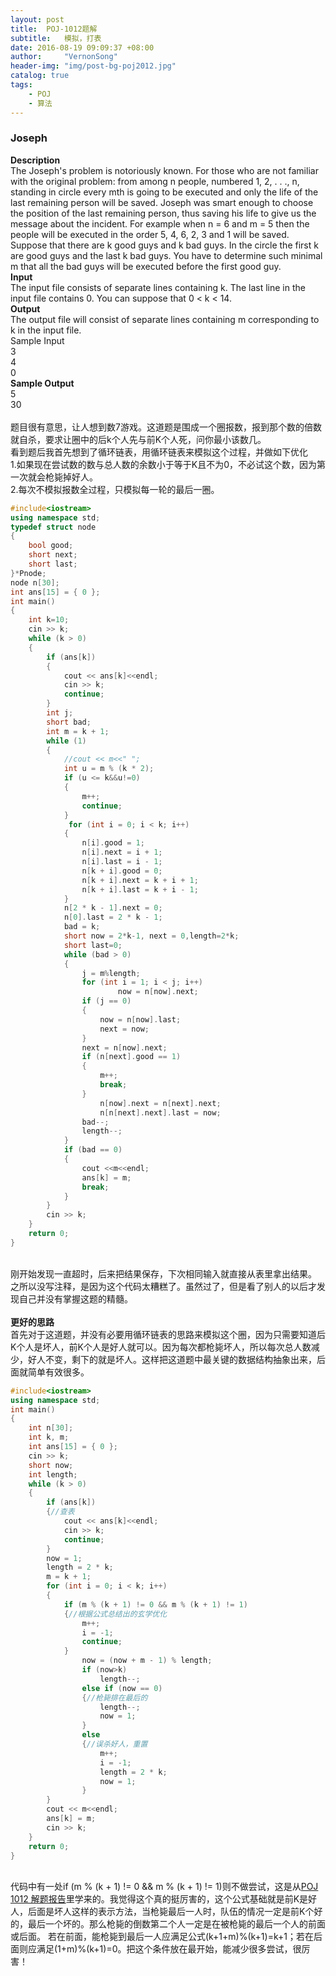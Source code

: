 ```yaml
---
layout: post
title:  POJ-1012题解
subtitle:   模拟，打表
date: 2016-08-19 09:09:37 +08:00
author:     "VernonSong"
header-img: "img/post-bg-poj2012.jpg"
catalog: true
tags:
    - POJ
    - 算法
---
```

### Joseph
**Description**
<br>The Joseph's problem is notoriously known. For those who are not familiar with the original problem: from among n people, numbered 1, 2, . . ., n, standing in circle every mth is going to be executed and only the life of the last remaining person will be saved. Joseph was smart enough to choose the position of the last remaining person, thus saving his life to give us the message about the incident. For example when n = 6 and m = 5 then the people will be executed in the order 5, 4, 6, 2, 3 and 1 will be saved. 
<br>Suppose that there are k good guys and k bad guys. In the circle the first k are good guys and the last k bad guys. You have to determine such minimal m that all the bad guys will be executed before the first good guy. 
<br>**Input**
<br>The input file consists of separate lines containing k. The last line in the input file contains 0. You can suppose that 0 < k < 14.
<br>**Output**
<br>The output file will consist of separate lines containing m corresponding to k in the input file.
<br>Sample Input
<br>3
<br>4
<br>0
<br>**Sample Output**
<br>5
<br>30
<br>
<br>题目很有意思，让人想到数7游戏。这道题是围成一个圈报数，报到那个数的倍数就自杀，要求让圈中的后k个人先与前K个人死，问你最小该数几。
<br>看到题后我首先想到了循环链表，用循环链表来模拟这个过程，并做如下优化
<br>1.如果现在尝试数的数与总人数的余数小于等于K且不为0，不必试这个数，因为第一次就会枪毙掉好人。
<br>2.每次不模拟报数全过程，只模拟每一轮的最后一圈。

```cpp
#include<iostream>
using namespace std;
typedef struct node
{
	bool good;
	short next;
	short last;
}*Pnode;
node n[30];
int ans[15] = { 0 };
int main()
{
	int k=10;
	cin >> k;
	while (k > 0)
	{
		if (ans[k])
		{
			cout << ans[k]<<endl;
			cin >> k;
			continue;
		}
		int j;
		short bad;
		int m = k + 1;
		while (1)
		{
			//cout << m<<" ";
			int u = m % (k * 2);
			if (u <= k&&u!=0)
			{
		        m++;
			    continue;
			}
		     for (int i = 0; i < k; i++)
			{
				n[i].good = 1;
				n[i].next = i + 1;
				n[i].last = i - 1;
				n[k + i].good = 0;
				n[k + i].next = k + i + 1;
				n[k + i].last = k + i - 1;
			}
			n[2 * k - 1].next = 0;
			n[0].last = 2 * k - 1;
			bad = k;
			short now = 2*k-1, next = 0,length=2*k;
			short last=0;
			while (bad > 0)
			{
				j = m%length;
				for (int i = 1; i < j; i++)
						now = n[now].next;
				if (j == 0)
                {
					now = n[now].last;
					next = now;
				}
				next = n[now].next;
				if (n[next].good == 1)
				{
					m++;
					break;
				}
					n[now].next = n[next].next;
					n[n[next].next].last = now;
				bad--;
				length--;
			}
			if (bad == 0)
			{
				cout <<m<<endl;
				ans[k] = m;
				break;
			}
		}
		cin >> k;
	}
	return 0;
}
```
<br>刚开始发现一直超时，后来把结果保存，下次相同输入就直接从表里拿出结果。
<br>之所以没写注释，是因为这个代码太糟糕了。虽然过了，但是看了别人的以后才发现自己并没有掌握这题的精髓。
<br>
<br>**更好的思路**
<br>首先对于这道题，并没有必要用循环链表的思路来模拟这个圈，因为只需要知道后K个人是坏人，前K个人是好人就可以。因为每次都枪毙坏人，所以每次总人数减少，好人不变，剩下的就是坏人。这样把这道题中最关键的数据结构抽象出来，后面就简单有效很多。

```cpp
#include<iostream>
using namespace std;
int main()
{
	int n[30];
	int k, m;
	int ans[15] = { 0 };
	cin >> k;
	short now;
	int length;
	while (k > 0)
	{
		if (ans[k])
		{//查表
			cout << ans[k]<<endl;
			cin >> k;
			continue;
		}
		now = 1;
		length = 2 * k;
		m = k + 1;
		for (int i = 0; i < k; i++)
		{
			if (m % (k + 1) != 0 && m % (k + 1) != 1)
			{//根据公式总结出的玄学优化
				m++;
				i = -1;
				continue;
			}
				now = (now + m - 1) % length;
				if (now>k)
					length--;
				else if (now == 0)
				{//枪毙排在最后的
					length--;
					now = 1;
				}
				else
				{//误杀好人，重置
					m++;
					i = -1;
					length = 2 * k;
					now = 1;
				}
		}
		cout << m<<endl;
		ans[k] = m;
		cin >> k;
	}
	return 0;
}
```
<br>代码中有一处if (m % (k + 1) != 0 && m % (k + 1) != 1)则不做尝试，这是从[POJ 1012 解题报告](http://blog.csdn.net/thestoryofsnow/article/details/41068679)里学来的。我觉得这个真的挺厉害的，这个公式基础就是前K是好人，后面是坏人这样的表示方法，当枪毙最后一人时，队伍的情况一定是前K个好的，最后一个坏的。那么枪毙的倒数第二个人一定是在被枪毙的最后一个人的前面或后面。
若在前面，能枪毙到最后一人应满足公式(k+1+m)%(k+1)=k+1；若在后面则应满足(1+m)%(k+1)=0。把这个条件放在最开始，能减少很多尝试，很厉害！